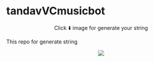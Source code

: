 # tandavVCmusicbot
<p align=center>Click ⬇️ image for generate your string </p>
This repo for generate string
<a
href="https://replit.com/@DarkRulersTG/TandavString">
<p align="center">
  <img src="https://telegra.ph/file/e03dda9c3b7095e28d208.jpg">
</p></a>
